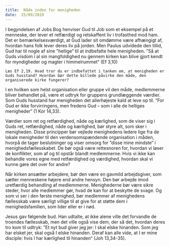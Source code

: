 ```yaml
---
title:  Nåde inden for menigheden
date:  25/09/2019
---
```


I begyndelsen af Jobs Bog henviser Gud til Job som et eksempel på et menneske, der lever et retfærdigt og retskaffent liv i trofasthed mod ham. Det er bemærkelsesværdigt, at Gud lader sit omdømme være afhængigt af, hvordan hans folk lever deres liv på jorden. Men Paulus udvidede den tillid, Gud har til nogle af sine ”hellige“ til at indbefatte hele menigheden. ”Så at Guds visdom i al sin mangfoldighed nu gennem kirken kan blive gjort kendt for myndigheder og magter i himmelrummet“ (Ef 3,10)

`Læs Ef 2,19. Hvad tror du er indbefattet i tanken om, at menigheden er Guds husstand? Hvordan bør dette billede påvirke den måde, den organiserede kirke fungerer?`

I en hvilken som helst organisation eller gruppe vil den måde, medlemmerne bliver behandlet på, være et udtryk for gruppens grundlæggende værdier. Som Guds husstand har menigheden det allerhøjeste kald at leve op til. ”For Gud er ikke forvirringens, men fredens Gud – som i alle de helliges menigheder“ (1 Kor 14,33).

Værdier som ret og retfærdighed, nåde og kærlighed, som de viser sig i Guds ret, retfærdighed, nåde og kærlighed, bør styre alt, som sker i menigheden. Disse principper bør vejlede menighedens ledere lige fra de lokale menigheder til den verdensomspændende organisation i måden, hvorpå de tager beslutninger og viser omsorg for ”disse mine mindste“ i menighedsfællesskabet. De bør også være rettesnoren for, hvordan vi løser de konflikter, som af og til opstår blandt medlemmerne. Hvis vi ikke kan behandle vores egne med retfærdighed og værdighed, hvordan skal vi kunne gøre det over for andre?

Når kirken ansætter arbejdere, bør den være en gavmild arbejdsgiver, som sætter menneskene højere end andre hensyn. Den bør arbejde imod uretfærdig behandling af medlemmerne. Menighederne bør være sikre steder, hvor alle medlemmer gør, hvad de kan for at beskytte de svage. Og som vi ser i den første menighed, bør medlemmer af menighedens fællesskab være særligt villige til at give for at støtte dem i menighedsfamilien, som lider eller er i nød.

Jesus gav følgende bud. Han udtalte, at ikke alene ville det forvandle de troendes fællesskab, men det ville også vise dem, der så det, hvordan deres tro kom til udtryk: ”Et nyt bud giver jeg jer: I skal elske hinanden. Som jeg har elsket jer, skal også I elske hinanden. Deraf kan alle vide, at I er mine disciple: hvis I har kærlighed til hinanden“ (Joh 13,34-35).